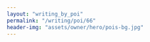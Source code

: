 ```yaml
---
layout: "writing_by_poi"
permalink: "/writing/poi/66"
header-img: "assets/owner/hero/pois-bg.jpg"
---
```

